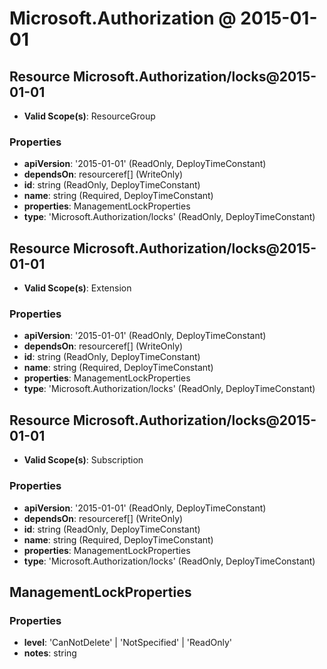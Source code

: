 # Microsoft.Authorization @ 2015-01-01

## Resource Microsoft.Authorization/locks@2015-01-01
* **Valid Scope(s)**: ResourceGroup
### Properties
* **apiVersion**: '2015-01-01' (ReadOnly, DeployTimeConstant)
* **dependsOn**: resourceref[] (WriteOnly)
* **id**: string (ReadOnly, DeployTimeConstant)
* **name**: string (Required, DeployTimeConstant)
* **properties**: ManagementLockProperties
* **type**: 'Microsoft.Authorization/locks' (ReadOnly, DeployTimeConstant)

## Resource Microsoft.Authorization/locks@2015-01-01
* **Valid Scope(s)**: Extension
### Properties
* **apiVersion**: '2015-01-01' (ReadOnly, DeployTimeConstant)
* **dependsOn**: resourceref[] (WriteOnly)
* **id**: string (ReadOnly, DeployTimeConstant)
* **name**: string (Required, DeployTimeConstant)
* **properties**: ManagementLockProperties
* **type**: 'Microsoft.Authorization/locks' (ReadOnly, DeployTimeConstant)

## Resource Microsoft.Authorization/locks@2015-01-01
* **Valid Scope(s)**: Subscription
### Properties
* **apiVersion**: '2015-01-01' (ReadOnly, DeployTimeConstant)
* **dependsOn**: resourceref[] (WriteOnly)
* **id**: string (ReadOnly, DeployTimeConstant)
* **name**: string (Required, DeployTimeConstant)
* **properties**: ManagementLockProperties
* **type**: 'Microsoft.Authorization/locks' (ReadOnly, DeployTimeConstant)

## ManagementLockProperties
### Properties
* **level**: 'CanNotDelete' | 'NotSpecified' | 'ReadOnly'
* **notes**: string

